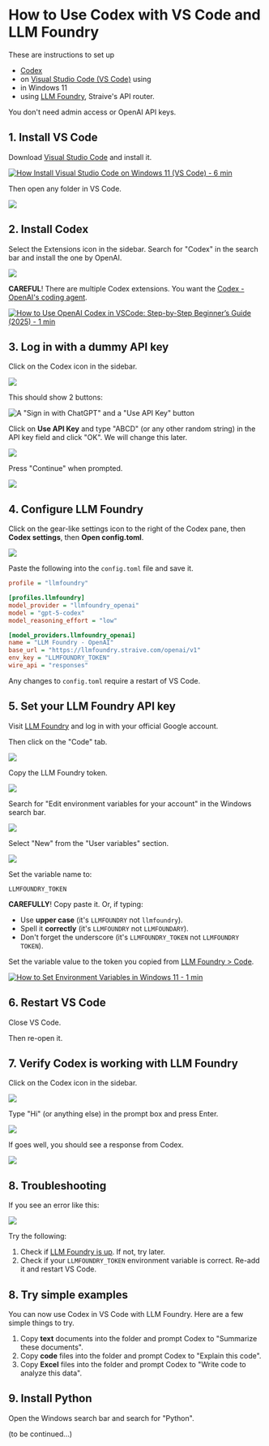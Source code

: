 # How to Use Codex with VS Code and LLM Foundry

These are instructions to set up

- [Codex](https://openai.com/codex/)
- on [Visual Studio Code (VS Code)](https://code.visualstudio.com/) using
- in Windows 11
- using [LLM Foundry](https://llmfoundry.straive.com/), Straive's API router.

You don't need admin access or OpenAI API keys.

## 1. Install VS Code

Download [Visual Studio Code](https://code.visualstudio.com/) and install it.

[![How Install Visual Studio Code on Windows 11 (VS Code) - 6 min](https://i.ytimg.com/vi_webp/cu_ykIfBprI/sddefault.webp)](https://youtu.be/cu_ykIfBprI)

Then open any folder in VS Code.

![](vscode-open-folder.webp)

## 2. Install Codex

Select the Extensions icon in the sidebar. Search for "Codex" in the search bar and install the one by OpenAI.

![](vscode-extensions.webp)

**CAREFUL**! There are multiple Codex extensions. You want the [Codex - OpenAI's coding agent](https://marketplace.visualstudio.com/items?itemName=openai.chatgpt).

[![How to Use OpenAI Codex in VSCode: Step-by-Step Beginner’s Guide (2025) - 1 min](https://i.ytimg.com/vi_webp/qAU-8kM5H2s/sddefault.webp)](https://youtu.be/qAU-8kM5H2s)

## 3. Log in with a dummy API key

Click on the Codex icon in the sidebar.

![](codex-sidebar.webp)

This should show 2 buttons:

![A "Sign in with ChatGPT" and a "Use API Key" button](codex-api-key.webp)

Click on **Use API Key** and type "ABCD" (or any other random string) in the API key field and click "OK". We will change this later.

![](codex-api-key-2.webp)

Press "Continue" when prompted.

![](codex-continue.webp)

## 4. Configure LLM Foundry

Click on the gear-like settings icon to the right of the Codex pane, then **Codex settings**, then **Open config.toml**.

![](codex-toml.webp)

Paste the following into the `config.toml` file and save it.

```ini
profile = "llmfoundry"

[profiles.llmfoundry]
model_provider = "llmfoundry_openai"
model = "gpt-5-codex"
model_reasoning_effort = "low"

[model_providers.llmfoundry_openai]
name = "LLM Foundry - OpenAI"
base_url = "https://llmfoundry.straive.com/openai/v1"
env_key = "LLMFOUNDRY_TOKEN"
wire_api = "responses"
```

Any changes to `config.toml` require a restart of VS Code.

## 5. Set your LLM Foundry API key

Visit [LLM Foundry](https://llmfoundry.straive.com/) and log in with your official Google account.

Then click on the "Code" tab.

![](llmfoundry-code.webp)

Copy the LLM Foundry token.

![](llmfoundry-token.webp)

Search for "Edit environment variables for your account" in the Windows search bar.

![](env-vars-search.webp)

Select "New" from the "User variables" section.

![](env-vars-list.webp)

Set the variable name to:

`LLMFOUNDRY_TOKEN`

**CAREFULLY**! Copy paste it. Or, if typing:

- Use **upper case** (it's `LLMFOUNDRY` not `llmfoundry`).
- Spell it **correctly** (it's `LLMFOUNDRY` not `LLMFOUNDARY`).
- Don't forget the underscore (it's `LLMFOUNDRY_TOKEN` not `LLMFOUNDRY TOKEN`).

Set the variable value to the token you copied from [LLM Foundry > Code](https://llmfoundry.straive.com/code).

[![How to Set Environment Variables in Windows 11 - 1 min](https://i.ytimg.com/vi_webp/wbUdbhf7HbI/sddefault.webp)](https://youtu.be/wbUdbhf7HbI)

## 6. Restart VS Code

Close VS Code.

Then re-open it.

## 7. Verify Codex is working with LLM Foundry

Click on the Codex icon in the sidebar.

![](codex-sidebar.webp)

Type "Hi" (or anything else) in the prompt box and press Enter.

![](codex-hi.webp)

lf goes well, you should see a response from Codex.

![](codex-success.webp)

## 8. Troubleshooting

If you see an error like this:

![](codex-stream-error.webp)

Try the following:

1. Check if [LLM Foundry is up](https://llmfoundry.site24x7statusiq.com/). If not, try later.
2. Check if your `LLMFOUNDRY_TOKEN` environment variable is correct. Re-add it and restart VS Code.

## 8. Try simple examples

You can now use Codex in VS Code with LLM Foundry. Here are a few simple things to try.

1. Copy **text** documents into the folder and prompt Codex to "Summarize these documents".
2. Copy **code** files into the folder and prompt Codex to "Explain this code".
3. Copy **Excel** files into the folder and prompt Codex to "Write code to analyze this data".

## 9. Install Python

Open the Windows search bar and search for "Python".

(to be continued...)

